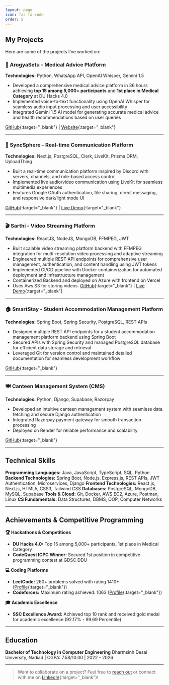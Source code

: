 ```yaml
---
layout: page
icon: fas fa-code
order: 5
---
```


## My Projects

Here are some of the projects I've worked on:

### 🏥 ArogyaSetu - Medical Advice Platform
**Technologies:** Python, WhatsApp API, OpenAI Whisper, Gemini 1.5
- Developed a comprehensive medical advice platform in 36 hours achieving **top 15 among 5,000+ participants** and **1st place in Medical Category** at DU Hacks 4.0
- Implemented voice-to-text functionality using OpenAI Whisper for seamless audio input processing and user accessibility
- Integrated Gemini 1.5 AI model for generating accurate medical advice and health recommendations based on user queries

[GitHub](https://github.com/lakhman108/DUhacks-4.0){:target="_blank"} | [Website](https://arogya-setu-client.vercel.app){:target="_blank"}

---

### 💬 SyncSphere - Real-time Communication Platform
**Technologies:** Next.js, PostgreSQL, Clerk, LiveKit, Prisma ORM, UploadThing
- Built a real-time communication platform inspired by Discord with servers, channels, and role-based access control
- Implemented live audio/video communication using LiveKit for seamless multimedia experiences
- Features Google OAuth authentication, file sharing, direct messaging, and responsive dark/light mode UI

[GitHub](https://github.com/lakhman108/syncsphere){:target="_blank"} | [Live Demo](https://syncsphere-self.vercel.app){:target="_blank"}

---

### 🎬 Sarthi - Video Streaming Platform
**Technologies:** ReactJS, NodeJS, MongoDB, FFMPEG, JWT
- Built scalable video streaming platform backend with FFMPEG integration for multi-resolution video processing and adaptive streaming
- Engineered multiple REST API endpoints for comprehensive user management, authentication, and content handling using JWT tokens
- Implemented CI/CD pipeline with Docker containerization for automated deployment and infrastructure management
- Containerized Backend and deployed on Azure with frontend on Vercel
- Uses Aws S3 for storing videos.
[GitHub](https://github.com/lakhman108/sarthi){:target="_blank"} | [Live Demo](https://sarthi-zeta.vercel.app){:target="_blank"}

---

### 🏠 SmartStay - Student Accommodation Management Platform
**Technologies:** Spring Boot, Spring Security, PostgreSQL, REST APIs
- Designed multiple REST API endpoints for a student accommodation management platform backend using Spring Boot
- Secured APIs with Spring Security and managed PostgreSQL database for efficient data storage and retrieval
- Leveraged Git for version control and maintained detailed documentation for seamless development workflow

[GitHub](https://github.com/lakhman108/smartstay){:target="_blank"}

---

### 🍽️ Canteen Management System (CMS)
**Technologies:** Python, Django, Supabase, Razorpay
- Developed an intuitive canteen management system with seamless data fetching and secure Django authentication
- Integrated Razorpay payment gateway for smooth transaction processing
- Deployed on Render for reliable performance and scalability

[GitHub](https://github.com/lakhman108/Canteen){:target="_blank"}

---

## Technical Skills

**Programming Languages:** Java, JavaScript, TypeScript, SQL, Python
**Backend Technologies:** Spring Boot, Node.js, Express.js, REST APIs, JWT Authentication, Microservices, Django
**Frontend Technologies:** React.js, Next.js, HTML5, CSS3, Tailwind CSS
**Databases:** PostgreSQL, MongoDB, MySQL, Supabase
**Tools & Cloud:** Git, Docker, AWS EC2, Azure, Postman, Linux
**CS Fundamentals:** Data Structures, DBMS, OOP, Computer Networks

---

## Achievements & Competitive Programming

**🏆 Hackathons & Competitions**
- **DU Hacks 4.0:** Top 15 among 5,000+ participants, 1st place in Medical Category
- **CodeQuest ICPC Winner:** Secured 1st position in competitive programming contest at GDSC DDU

**💻 Coding Platforms**
- **LeetCode:** 260+ problems solved with rating 1410+ ([Profile](https://leetcode.com/u/lakhman737/){:target="_blank"})
- **Codeforces:** Maximum rating achieved: 1063 ([Profile](https://codeforces.com/profile/lakhman737){:target="_blank"})

**🎓 Academic Excellence**
- **SSC Excellence Award:** Achieved top 10 rank and received gold medal for academic excellence (92.17% - 99.69 Percentile)

---

## Education

**Bachelor of Technology in Computer Engineering**
Dharmsinh Desai University, Nadiad | CGPA: 7.58/10.00 | 2022 - 2026

---

> Want to collaborate on a project? Feel free to [reach out](mailto:luckyparmar737@gmail.com) or connect with me on [LinkedIn](https://www.linkedin.com/in/parmar-lakhman-5a876825b/){:target="_blank"}!
